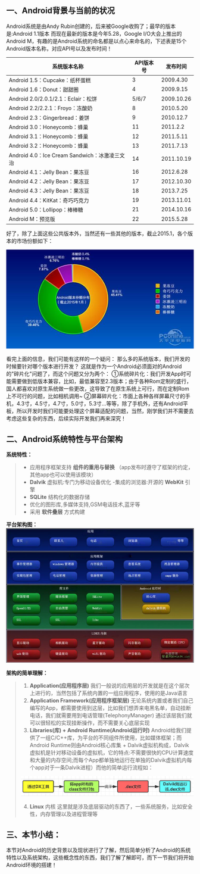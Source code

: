 ## 一、Android背景与当前的状况
Android系统是由Andy Rubin创建的，后来被Google收购了；最早的版本是:Android 1.1版本 而现在最新的版本是今年5.28，Google I/O大会上推出的Android M，有趣的是Android系统的命名都是以点心来命名的，下述表是15个Android版本名称，对应API号以及发布时间！

|系统版本名称                                                                                     |API版本号|发布时间                   |
| ----------------------------------------- |--------|------------ |
|Android 1.5：Cupcake：纸杯蛋糕                                        |3       |	2009.4.30  |
|Android 1.6：Donut：甜甜圈	                |4       |	2009.9.15  |
|Android 2.0/2.0.1/2.1：Eclair：松饼	        |5/6/7   |	2009.10.26 |
|Android 2.2/2.2.1：Froyo：冻酸奶	            |8       |	2010.5.20  |
|Android 2.3：Gingerbread：姜饼	            |9       |	2010.12.7  |
|Android 3.0：Honeycomb：蜂巢	                |11      |	2011.2.2   |
|Android 3.1：Honeycomb：蜂巢	                |12      |	2011.5.11  |
|Android 3.2：Honeycomb：蜂巢	                |13      |	2011.7.13  |
|Android 4.0：Ice Cream Sandwich：冰激凌三文治	|14      |	2011.10.19 |
|Android 4.1：Jelly Bean：果冻豆	            |16      |	2012.6.28  |
|Android 4.2：Jelly Bean：果冻豆	            |17      |	2012.10.30 |
|Android 4.3：Jelly Bean：果冻豆	            |18      |	2013.7.25  |
|Android 4.4：KitKat：奇巧巧克力	            |19      |	2013.11.01 |
|Android 5.0：Lollipop：棒棒糖	                |21      |	2014.10.16 |
|Android M：预览版	                        |22      |	2015.5.28  |

好了，除了上面这些公共版本外，当然还有一些其他的版本，截止2015.1，各个版本的市场份额如下：

![Android系统份额分布图(截止2015年1月)](../img/ready-2.jpg)

看完上面的信息，我们可能有这样的一个疑问： 那么多的系统版本，我们开发的时候要针对哪个版本进行开发？ 这就是作为一个Android必须面对的Android的"碎片化"问题了，而这个问题又分为两个： ①系统碎片化：我们开发App时可能需要做到低版本兼容，比如，最低兼容至2.3版本；由于各种Rom定制的盛行，国人都喜欢对原生系统做一些更改，这导致了在原生系统上可行，而在定制Rom上不可行的问题，比如相机调用~ ②屏幕碎片化：市面上各种各样屏幕尺寸的手机，4.3寸，4.5寸，4.7寸，5.0寸，5.3寸...等等，除了手机外，还有Android平板，所以开发时我们可能要处理这个屏幕适配的问题，当然，刚学我们并不需要去考虑这些复杂的东西，后续实际开发我们再来深究！

## 二、Android系统特性与平台架构
**系统特性：**
> - 应用程序框架支持 **组件的重用与替换** （app发布时遵守了框架的约定，其他app也可以使用该模块）
> - **Dalvik** 虚拟机:专门为移动设备优化 -集成的浏览器:开源的 **WebKit** 引擎
> - **SQLite** 结构化的数据存储
> - 优化的图形库,多媒体支持,GSM电话技术,蓝牙等
> - 采用 **软件叠层** 方式构建


**平台架构图：**
![Android平台架构图](../img/ready-3.jpg)

**架构的简单理解：**
> 1. **Application(应用程序层)** 我们一般说的应用层的开发就是在这个层次上进行的，当然包括了系统内置的一组应用程序，使用的是Java语言
> 2. **Application Framework(应用程序框架层)** 无论系统内置或者我们自己编写的App，都需要使用到这层，比如我们想弄来电黑名单，自动挂断电话，我们就需要用到电话管理(TelephonyManager) 通过该层我们就可以很轻松的实现挂断操作，而不需要关心底层实现
> 3. **Libraries(库) + Android Runtime(Android运行时)** Android给我们提供了一组C/C++库，为平台的不同组件所使用，比如媒体框架；而Android Runtime则由Android核心库集 + Dalvik虚拟机构成，Dalvik虚拟机是针对移动设备的虚拟机，它的特点:不需要很快的CPU计算速度和大量的内存空间;而每个App都单独地运行在单独的Dalvik虚拟机内每个app对于一条Dalvik进程）而他的简单运行流程如： 
> 
> ![Dalvik的运行流程](../img/ready-4.jpg)
> 
> 4. **Linux** 内核 这里就是涉及底层驱动的东西了，一些系统服务，比如安全性，内存管理以及进程管理等

## 三、本节小结：
本节对Android的历史背景以及现状进行了了解，然后简单分析了Android的系统特性以及系统架构，这些概念性的东西，我们了解了解即可，而下一节我们将开始Android环境的搭建！